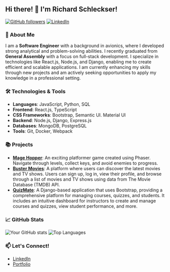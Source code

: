 ## Hi there! 👋 I'm Richard Schleckser!

[![GitHub followers](https://img.shields.io/github/followers/rSchleckser?label=Follow&style=social)](https://github.com/rSchleckser)
[![LinkedIn](https://img.shields.io/badge/LinkedIn-Connect-blue)](https://www.linkedin.com/in/richard-schleckser-b4808487)

### 🚀 About Me

I am a **Software Engineer** with a background in avionics, where I developed strong analytical and problem-solving abilities. I recently graduated from **General Assembly** with a focus on full-stack development. I specialize in technologies like React.js, Node.js, and Django, enabling me to create efficient and scalable applications. I am currently enhancing my skills through new projects and am actively seeking opportunities to apply my knowledge in a professional setting.

### 🛠️ Technologies & Tools

- **Languages**: JavaScript, Python, SQL
- **Frontend**: React.js, TypeScript
- **CSS Frameworks**: Bootstrap, Semantic UI. Material UI
- **Backend**: Node.js, Django, Express.js
- **Databases**: MongoDB, PostgreSQL
- **Tools**: Git, Docker, Webpack

### 📚 Projects

- **[Mage Hopper](https://github.com/rSchleckser/mage-hopper)**: An exciting platformer game created using Phaser. Navigate through levels, collect keys, and avoid enemies to progress.
- **[Buster Movies](https://github.com/rSchleckser/Buster-movies)**: A platform where users can discover the latest movies and TV shows. Users can sign up, log in, view their profile, and browse through a list of movies and TV shows using data from The Movie Database (TMDB) API.
- **[QuizMate](https://github.com/rSchleckser/QuizMate)**: A Django-based application that uses Bootstrap, providing a comprehensive platform for managing courses, quizzes, and students. It includes an intuitive dashboard for instructors to create and manage courses and quizzes, view student performance, and more.

### 📈 GitHub Stats

![Your GitHub stats](https://github-readme-stats.vercel.app/api?username=rSchleckser&show_icons=true&theme=radical)
![Top Languages](https://github-readme-stats.vercel.app/api/top-langs/?username=rSchleckser&layout=compact&theme=radical)

### 📫 Let's Connect!

- [LinkedIn](www.linkedin.com/in/richard-schleckser-b4808487)
- [Portfolio]([https://rschleckser.github.io/](https://rschleckser.github.io/richSchleckser.github.io/))

